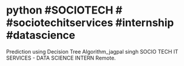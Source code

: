# python #SOCIOTECH # #sociotechitservices #internship #datascience
Prediction using Decision Tree Algorithm_jagpal singh
SOCIO TECH IT SERVICES - DATA SCIENCE INTERN Remote.
